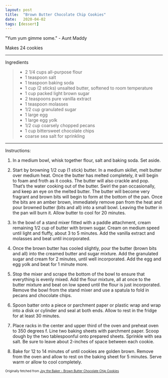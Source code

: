 ```yaml
---
layout: post
title:  "Brown Butter Chocolate Chip Cookies"
date:   2020-04-02
tags: [dessert]
---
```


"Yum yum gimme some." - Aunt Maddy

Makes 24 cookies

---

Ingredients

> * 2 1/4 cups all-purpose flour
> * 1 teaspoon salt
> * 1 teaspoon baking soda
> * 1 cup (2 sticks) unsalted butter, softened to room temperature
> * 1 cup packed light brown sugar
> * 2 teaspoons pure vanilla extract
> * 1 teaspoon molasses
> * 1/2 cup granulated sugar
> * 1 large egg
> * 1 large egg yolk
> * 1/2 cup coarsely chopped pecans
> * 1 cup bittersweet chocolate chips
> * coarse sea salt for sprinkling

---

Instructions:

1. In a medium bowl, whisk together flour, salt and baking soda.  Set aside.

1. Start by browning 1/2 cup (1 stick) butter.  In a medium skillet, melt butter over medium heat.  Once the butter has melted completely, it will begin to foam and froth as it cooks.  The butter will also crackle and pop.  That’s the water cooking out of the butter.  Swirl the pan occasionally, and keep an eye on the melted butter.  The butter will become very fragrant and brown bits will begin to form at the bottom of the pan.  Once the bits are an amber brown, immediately remove pan from the heat and pour browned butter (bits and all) into a small bowl.  Leaving the butter in the pan will burn it.  Allow butter to cool for 20 minutes.

1. In the bowl of a stand mixer fitted with a paddle attachment, cream remaining 1/2 cup of butter with brown sugar.  Cream on medium speed until light and fluffy, about 3 to 5 minutes.  Add the vanilla extract and molasses and beat until incorporated.

1. Once the brown butter has cooled slightly, pour the butter (brown bits and all) into the creamed butter and sugar mixture.  Add the granulated sugar and cream for 2 minutes, until well incorporated.  Add the egg and egg yolk and beat for 1 minute more.

1. Stop the mixer and scrape the bottom of the bowl to ensure that everything is evenly mixed.  Add the flour mixture, all at once to the butter mixture and beat on low speed until the flour is just incorporated.  Remove the bowl from the stand mixer and use a spatula to fold in pecans and chocolate chips.

1. Spoon batter onto a piece or parchment paper or plastic wrap and wrap into a disk or cylinder and seal at both ends.  Allow to rest in the fridge for at least 30 minutes.

1. Place racks in the center and upper third of the oven and preheat oven to 350 degrees f.  Line two baking sheets with parchment paper.  Scoop dough by the two tablespoonful onto prepared sheets.  Sprinkle with sea salt.  Be sure to leave about 2-inches of space between each cookie.

1. Bake for 12 to 14 minutes of until cookies are golden brown.  Remove from the oven and allow to rest on the baking sheet for 5 minutes.  Serve warm or allow to cool completely.

<font size=1>Originally fetched from <a href="https://joythebaker.com/2013/06/brown-butter-chocolate-chip-cookies/">Joy the Baker - Brown Butter Chocolate Chip Cookies</a>
